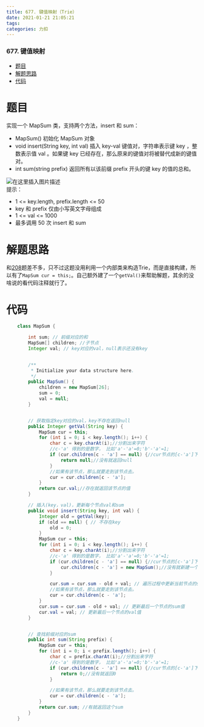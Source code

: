 ```yaml
---
title: 677. 键值映射（Trie）
date: 2021-01-21 21:05:21
tags: 
categories: 力扣
---
```


<!--more-->

### 677\. 键值映射

- [题目](#_2)
- [解题思路](#_16)
- [代码](#_18)

# 题目

实现一个 MapSum 类，支持两个方法，insert 和 sum：

- MapSum\(\) 初始化 MapSum 对象
- void insert\(String key, int val\) 插入 key-val 键值对，字符串表示键 key ，整数表示值 val 。如果键 key 已经存在，那么原来的键值对将被替代成新的键值对。
- int sum\(string prefix\) 返回所有以该前缀 prefix 开头的键 key 的值的总和。

![在这里插入图片描述](https://img-blog.csdnimg.cn/20210121210208918.png?x-oss-process=image/watermark,type_ZmFuZ3poZW5naGVpdGk,shadow_10,text_aHR0cHM6Ly9ibG9nLmNzZG4ubmV0L3FxXzIxMDQwNTU5,size_16,color_FFFFFF,t_70)  
提示：

- 1 \<= key.length, prefix.length \<= 50
- key 和 prefix 仅由小写英文字母组成
- 1 \<= val \<= 1000
- 最多调用 50 次 insert 和 sum

# 解题思路

和[208](https://leetcode-cn.com/problems/implement-trie-prefix-tree/)题差不多，只不过这题没用利用一个内部类来构造Trie，而是直接构建，所以有了`MapSum cur = this;`。自己额外建了一个`getVal()`来帮助解题，其余的没啥说的看代码注释就行了。

# 代码

```java
    class MapSum {

        int sum; // 前缀对应的和
        MapSum[] children; //子节点
        Integer val; // key对应的val，null表示还没有key


        /**
         * Initialize your data structure here.
         */
        public MapSum() {
            children = new MapSum[26];
            sum = 0;
            val = null;
        }


        // 获取指定key对应的val，key不存在返回null
        public Integer getVal(String key) {
            MapSum cur = this;
            for (int i = 0; i < key.length(); i++) {
                char c = key.charAt(i);//分割出来字符
                //c-'a' 得到的是数字， 比如'a'-'a'=0;'b'-'a'=1;
                if (cur.children[c - 'a'] == null) {//cur节点的[c-'a']下标处没有东西，证明没有该key在trie中。
                    return null;//没有就返回null
                }
                //如果有该节点，那么就要走到该节点去。
                cur = cur.children[c - 'a'];
            }
            return cur.val;//存在就返回该节点的值
        }

        // 插入(key，val)，更新每个节点val和sum
        public void insert(String key, int val) {
            Integer old = getVal(key);
            if (old == null) { // 不存在key
                old = 0;
            }
            MapSum cur = this;
            for (int i = 0; i < key.length(); i++) {
                char c = key.charAt(i);//分割出来字符
                //c-'a' 得到的是数字， 比如'a'-'a'=0;'b'-'a'=1;
                if (cur.children[c - 'a'] == null) {//cur节点的[c-'a']下标处没有东西，证明没有该字符在trie中。
                    cur.children[c - 'a'] = new MapSum();//没有就新建一个
                }

                cur.sum = cur.sum - old + val; // 遍历过程中更新当前节点的sum值，中间节点不更新val
                //如果有该节点，那么就要走到该节点去。
                cur = cur.children[c - 'a'];
            }
            cur.sum = cur.sum - old + val; // 更新最后一个节点的sum值
            cur.val = val; // 更新最后一个节点的val值
        }


        // 查找前缀对应的sum
        public int sum(String prefix) {
            MapSum cur = this;
            for (int i = 0; i < prefix.length(); i++) {
                char c = prefix.charAt(i);//分割出来字符
                //c-'a' 得到的是数字， 比如'a'-'a'=0;'b'-'a'=1;
                if (cur.children[c - 'a'] == null) {//cur节点的[c-'a']下标处没有东西，证明没有key在trie中。
                    return 0;//没有就返回0
                }

                //如果有该节点，那么就要走到该节点去。
                cur = cur.children[c - 'a'];
            }
            return cur.sum; //有就返回这个sum
        }
    }
```